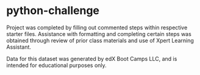 # python-challenge
Project was completed by filling out commented steps within respective starter files. Assistance with formatting and completing certain steps was obtained through review of prior class materials and use of Xpert Learning Assistant. 

Data for this dataset was generated by edX Boot Camps LLC, and is intended for educational purposes only.